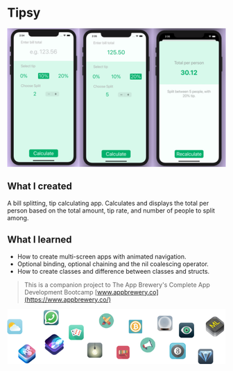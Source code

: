 #  Tipsy

![app screenshot](Documentation/tipsy.png)

## What I created

 A bill splitting, tip calculating app. 
 Calculates and displays the total per person based on the total amount, tip rate, and number of people to split among. 

## What I learned

* How to create multi-screen apps with animated navigation.
* Optional binding, optional chaining and the nil coalescing operator.
* How to create classes and difference between classes and structs. 


>This is a companion project to The App Brewery's Complete App Development Bootcamp  [www.appbrewery.co](https://www.appbrewery.co/)

![End Banner](Documentation/readme-end-banner.png)
